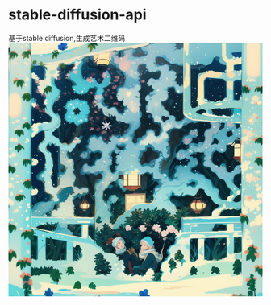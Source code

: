 # stable-diffusion-api
基于stable diffusion,生成艺术二维码
![image text](https://github.com/FangDaniu666/stable-diffusion-api/blob/master/src/main/resources/imgs/img0.png)

